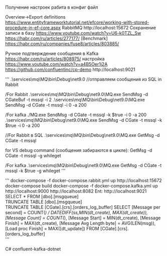 ﻿Получение настроек рабита в конфиг файл

Overview->Export definitions
https://www.entityframeworktutorial.net/efcore/working-with-stored-procedure-in-ef-core.aspx
RabbitMQ http://localhost:15672
Сохранение записи в базу
https://www.youtube.com/watch?v=U6-k0TZL_Sw
https://habr.com/ru/articles/277177/
[Benchmark]
https://habr.com/ru/companies/fuse8/articles/803885/

Ручное подтверждение сообщения в Kafka
https://habr.com/ru/articles/808975/
настройка
https://www.youtube.com/watch?v=a4B5Oer1j2A
https://github.com/confluentinc/cp-demo
http://localhost:9021

'''
.\services\mq\MQ\bin\Debug\net9.0
//отправляем сообщения из SQL in Rabbit

/For Rabbit
.\services\mq\MQ\bin\Debug\net9.0\MQ.exe SendMsg -d CGateBuf -t mssql -i 2
.\services\mq\MQ\bin\Debug\net9.0\MQ.exe SendMsg -d CGate -t mssql -i 0 -a 200

/For kafka
./MQ.exe SendMsg -d CGate -t mssql -k $true -i 0 -a 200
.\services\mq\MQ\bin\Debug\net9.0\MQ.exe SendMsg -d CGate -t mssql -k $true -i 0 -a 200


//For Rabbit в SQL
.\services\mq\MQ\bin\Debug\net9.0\MQ.exe GetMsg -d CGate -t mssql 

for VS debug command (сообщения забираются в цикле): GetMsg -d CGate -t mssql -g whileget 

/For kafka
.\services\mq\MQ\bin\Debug\net9.0\MQ.exe GetMsg -d CGate -t mssql -k $true -g whileget 
'''

'''
docker-compose -f docker-compose.rabbit.yml up
http://localhost:15672
docker-compose build
docker-compose -f docker-compose.kafka.yml up
http://localhost:9000
http://localhost:8082
Ent:
http://localhost:9021
 SELECT * FROM [dbo].[msgqueue]  
 TRUNCATE TABLE [dbo].[msgqueue]  
TRUNCATE TABLE [CGate].[crs].[orders_log_buffer]
SELECT 
  [Message per second] = COUNT(*) / DATEDIFF(ss,MIN(dt_create), MAX(dt_create)),
  [Message Count]      = COUNT(*),
  [Message Start]      = MIN(dt_create), 
  [Message Finish]     = MAX(dt_create),
  [Message Avg Length byte] = AVG(LEN(msg)),
  [Load proc Finish]   = MAX([dt_update])
FROM [CGate].[crs].[orders_log_buffer]  
'''

C# confluent-kafka-dotnet